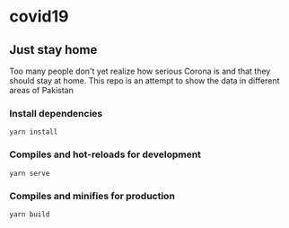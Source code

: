 # covid19


## Just stay home

Too many people don't yet realize how serious Corona is and that they should stay at home. This repo is an attempt to show the data in different areas of Pakistan 

### Install dependencies
```
yarn install
```

### Compiles and hot-reloads for development
```
yarn serve
```

### Compiles and minifies for production
```
yarn build
```
